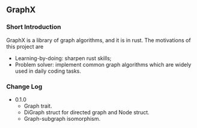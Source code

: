 
## GraphX

### Short Introduction

GraphX is a library of graph algorithms, and it is in rust. The motivations of this project are

* Learning-by-doing: sharpen rust skills;
* Problem solver: implement common graph algorithms which are widely used in daily coding tasks.


### Change Log

* 0.1.0
    * Graph trait.
    * DiGraph struct for directed graph and Node struct.
    * Graph-subgraph isomorphism.
